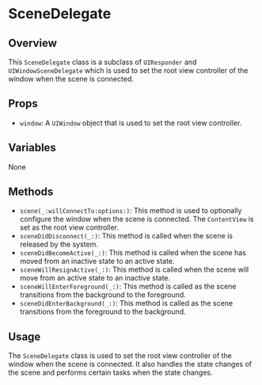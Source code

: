 # SceneDelegate

## Overview
This `SceneDelegate` class is a subclass of `UIResponder` and `UIWindowSceneDelegate` which is used to set the root view controller of the window when the scene is connected. 

## Props
- `window`: A `UIWindow` object that is used to set the root view controller.

## Variables
None

## Methods
- `scene(_:willConnectTo:options:)`: This method is used to optionally configure the window when the scene is connected. The `ContentView` is set as the root view controller.
- `sceneDidDisconnect(_:)`: This method is called when the scene is released by the system.
- `sceneDidBecomeActive(_:)`: This method is called when the scene has moved from an inactive state to an active state.
- `sceneWillResignActive(_:)`: This method is called when the scene will move from an active state to an inactive state.
- `sceneWillEnterForeground(_:)`: This method is called as the scene transitions from the background to the foreground.
- `sceneDidEnterBackground(_:)`: This method is called as the scene transitions from the foreground to the background.

## Usage
The `SceneDelegate` class is used to set the root view controller of the window when the scene is connected. It also handles the state changes of the scene and performs certain tasks when the state changes.